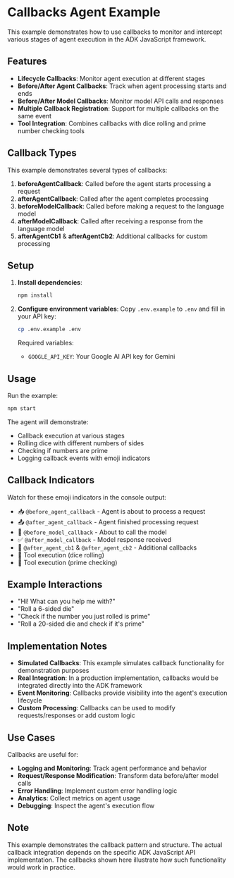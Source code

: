 # Callbacks Agent Example

This example demonstrates how to use callbacks to monitor and intercept various stages of agent execution in the ADK JavaScript framework.

## Features

- **Lifecycle Callbacks**: Monitor agent execution at different stages
- **Before/After Agent Callbacks**: Track when agent processing starts and ends
- **Before/After Model Callbacks**: Monitor model API calls and responses
- **Multiple Callback Registration**: Support for multiple callbacks on the same event
- **Tool Integration**: Combines callbacks with dice rolling and prime number checking tools

## Callback Types

This example demonstrates several types of callbacks:

1. **beforeAgentCallback**: Called before the agent starts processing a request
2. **afterAgentCallback**: Called after the agent completes processing
3. **beforeModelCallback**: Called before making a request to the language model
4. **afterModelCallback**: Called after receiving a response from the language model
5. **afterAgentCb1** & **afterAgentCb2**: Additional callbacks for custom processing

## Setup

1. **Install dependencies**:
   ```bash
   npm install
   ```

2. **Configure environment variables**:
   Copy `.env.example` to `.env` and fill in your API key:
   ```bash
   cp .env.example .env
   ```

   Required variables:
   - `GOOGLE_API_KEY`: Your Google AI API key for Gemini

## Usage

Run the example:
```bash
npm start
```

The agent will demonstrate:
- Callback execution at various stages
- Rolling dice with different numbers of sides
- Checking if numbers are prime
- Logging callback events with emoji indicators

## Callback Indicators

Watch for these emoji indicators in the console output:
- 📥 `@before_agent_callback` - Agent is about to process a request
- 📤 `@after_agent_callback` - Agent finished processing request
- 🤖 `@before_model_callback` - About to call the model
- ✅ `@after_model_callback` - Model response received
- 🔄 `@after_agent_cb1` & `@after_agent_cb2` - Additional callbacks
- 🎲 Tool execution (dice rolling)
- 🔢 Tool execution (prime checking)

## Example Interactions

- "Hi! What can you help me with?"
- "Roll a 6-sided die"
- "Check if the number you just rolled is prime"
- "Roll a 20-sided die and check if it's prime"

## Implementation Notes

- **Simulated Callbacks**: This example simulates callback functionality for demonstration purposes
- **Real Integration**: In a production implementation, callbacks would be integrated directly into the ADK framework
- **Event Monitoring**: Callbacks provide visibility into the agent's execution lifecycle
- **Custom Processing**: Callbacks can be used to modify requests/responses or add custom logic

## Use Cases

Callbacks are useful for:
- **Logging and Monitoring**: Track agent performance and behavior
- **Request/Response Modification**: Transform data before/after model calls
- **Error Handling**: Implement custom error handling logic
- **Analytics**: Collect metrics on agent usage
- **Debugging**: Inspect the agent's execution flow

## Note

This example demonstrates the callback pattern and structure. The actual callback integration depends on the specific ADK JavaScript API implementation. The callbacks shown here illustrate how such functionality would work in practice.